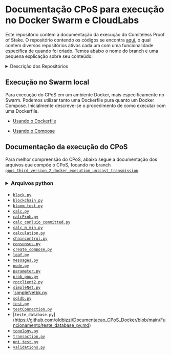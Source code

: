 
# Documentação CPoS para execução no Docker Swarm e CloudLabs


Este repositório contem a documentação da execução do Comiteless Proof of Stake. O repositório contendo os códigos se encontra [aqui](https://github.com/regras/cpos_tb/tree/master), o qual contem diversos repositórios ativos cada um com uma funcionalidade específica de quando foi criado. Temos abaixo o nome do branch e uma pequena explicação sobre seu conteúdo:

<details><summary> Descrição dos Repositórios</summary>

|Branch|Descrição|Atividade|
|:------:|:------:|:------:|
| [`master`](https://github.com/regras/cpos_tb/tree/master)| Futuramente vai conter a versão final do procotolo, mas atualmente está vazio.| Stale|
| [`pos_transatcions`](https://github.com/regras/cpos_tb/tree/cpos_transactions) | Repositório contendo o CPoS que gera transações reais baseada no SQLite3.| Ativo|
| [`cpos_transaction2`](https://github.com/regras/cpos_tb/tree/cpos_transaction2)| Repositório idêntico ao *cpos_transactions*, porém, irá conter a implementação com MySQL| Ativo|
| [`ppos_third_version_2_docker_execution_unicast_transmission`](https://github.com/regras/cpos_tb/tree/ppos_third_version_2_docker_execution_unicast_transmission)| Versão que o autor, Diego, utilizou para seus testes da tese| Ativo|

</details>
  
  
## Execução no Swarm local
Para execução do CPoS em um ambiente Docker, mais especificamente no Swarm. Podemos utilizar tanto uma Dockerfile pura quanto um Docker Compose.
Inicialmente descreve-se o procedimento de como executar com uma Dockerfile.

- [Usando o Dockerfile](https://github.com/oldbizzi/Documentacao_CPoS_Docker/blob/main/Execu%C3%A7%C3%A3oDocker/Dockerfile.md)

- [Usando o Compose](https://github.com/oldbizzi/Documentacao_CPoS_Docker/blob/main/Execu%C3%A7%C3%A3oDocker/Docker_Compose.md)

## Documentação da execução do CPoS
Para melhor compreensão do CPoS, abaixo segue a documentação dos arquivos que compõe o CPoS, focando no branch [`ppos_third_version_2_docker_execution_unicast_transmission`](https://github.com/regras/cpos_tb/tree/ppos_third_version_2_docker_execution_unicast_transmission).

### <details><summary>Arquivos python</summary>

- [`block.py`](https://github.com/oldbizzi/Documentacao_CPoS_Docker/blob/main/Funcionamento/block_py.md)
- [`blockchain.py`](https://github.com/oldbizzi/Documentacao_CPoS_Docker/blob/main/Funcionamento/blockchain_py.md)
- [`bloom_test.py`](https://github.com/oldbizzi/Documentacao_CPoS_Docker/blob/main/Funcionamento/bloom_test_py.md)
- [`calc.py`](https://github.com/oldbizzi/Documentacao_CPoS_Docker/blob/main/Funcionamento/calc_py.md)
- [`calcProb.py`](https://github.com/oldbizzi/Documentacao_CPoS_Docker/blob/main/Funcionamento/calcProb_py.md)
- [`calc_conluio_committed.py`](https://github.com/oldbizzi/Documentacao_CPoS_Docker/blob/main/Funcionamento/calc_conluio_committed_py.md)
- [`calc_m_min.py`](https://github.com/oldbizzi/Documentacao_CPoS_Docker/blob/main/Funcionamento/calc_m_min_py.md)
- [`calculation.py`](https://github.com/oldbizzi/Documentacao_CPoS_Docker/blob/main/Funcionamento/calculation_py.md)
- [`chaincontrol.py`](https://github.com/oldbizzi/Documentacao_CPoS_Docker/blob/main/Funcionamento/chaincontrol_py.md)
- [`consensus.py`](https://github.com/oldbizzi/Documentacao_CPoS_Docker/blob/main/Funcionamento/consensus_py.md)
- [`create_compose.py`](https://github.com/oldbizzi/Documentacao_CPoS_Docker/blob/main/Funcionamento/create_compose_py.md)
- [`leaf.py`](https://github.com/oldbizzi/Documentacao_CPoS_Docker/blob/main/Funcionamento/leaf_py.md)
- [`messages.py`](https://github.com/oldbizzi/Documentacao_CPoS_Docker/blob/main/Funcionamento/messages_py.md)
- [`node.py`](https://github.com/oldbizzi/Documentacao_CPoS_Docker/blob/main/Funcionamento/node_py.md)
- [`parameter.py`](https://github.com/oldbizzi/Documentacao_CPoS_Docker/blob/main/Funcionamento/parameter_py.md)
- [`prob_pow.py`](https://github.com/oldbizzi/Documentacao_CPoS_Docker/blob/main/Funcionamento/prob_pow_py.md)
- [`rpcclient2.py`](https://github.com/oldbizzi/Documentacao_CPoS_Docker/blob/main/Funcionamento/rpcclient2_py.md)
- [`simpleNet.py`](https://github.com/oldbizzi/Documentacao_CPoS_Docker/blob/main/Funcionamento/simpleNet_py.md)
- [`simpleNetbk.py](https://github.com/oldbizzi/Documentacao_CPoS_Docker/blob/main/Funcionamento/simpleNetbk_py.md)
- [`sqldb.py`](https://github.com/oldbizzi/Documentacao_CPoS_Docker/blob/main/Funcionamento/sqldb_py.md)
- [`test.py`](https://github.com/oldbizzi/Documentacao_CPoS_Docker/blob/main/Funcionamento/test_py.md)
- [`testConnection.py`](https://github.com/oldbizzi/Documentacao_CPoS_Docker/blob/main/Funcionamento/testConnection_py.md)
- [`teste_database.py`] (https://github.com/oldbizzi/Documentacao_CPoS_Docker/blob/main/Funcionamento/teste_database_py.md)
- [`topology.py`](https://github.com/oldbizzi/Documentacao_CPoS_Docker/blob/main/Funcionamento/topology_py.md)
- [`transaction.py`](https://github.com/oldbizzi/Documentacao_CPoS_Docker/blob/main/Funcionamento/transaction_py.md)
- [`uni_test.py`](https://github.com/oldbizzi/Documentacao_CPoS_Docker/blob/main/Funcionamento/uni_test_py.md)  
- [`validations.py`](https://github.com/oldbizzi/Documentacao_CPoS_Docker/blob/main/Funcionamento/utils_py.md)   

</details>

